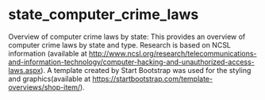 # state_computer_crime_laws
Overview of computer crime laws by state: 
This provides an overview of computer crime laws by state and type. Research is based on NCSL information (available at http://www.ncsl.org/research/telecommunications-and-information-technology/computer-hacking-and-unauthorized-access-laws.aspx). A template created by Start Bootstrap was used for the styling and graphics(available at https://startbootstrap.com/template-overviews/shop-item/).
